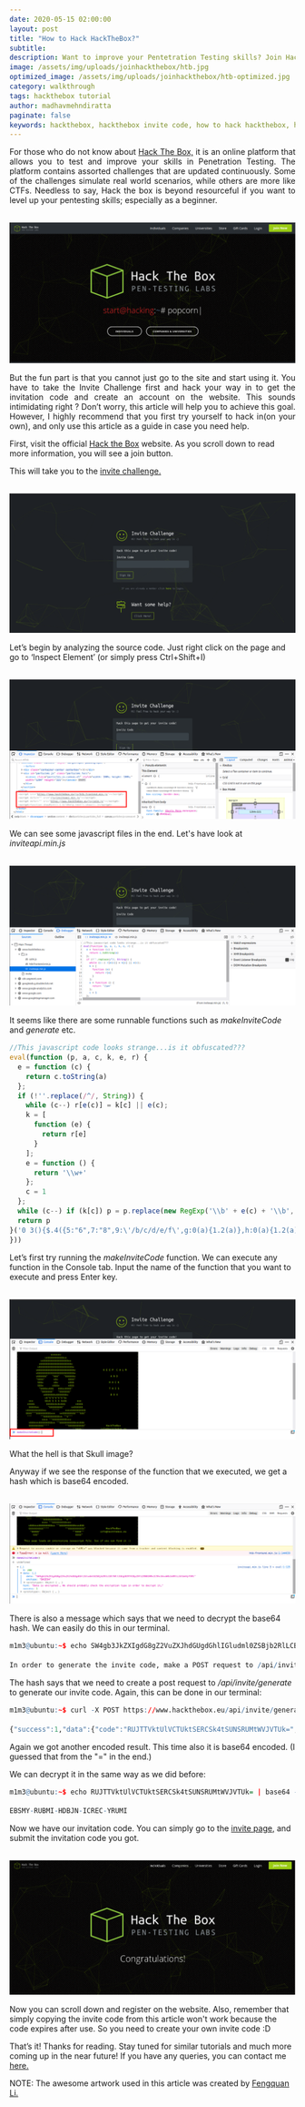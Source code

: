```yaml
---
date: 2020-05-15 02:00:00
layout: post
title: "How to Hack HackTheBox?"
subtitle:
description: Want to improve your Pentetration Testing skills? Join Hack The Box Today! 
image: /assets/img/uploads/joinhackthebox/htb.jpg
optimized_image: /assets/img/uploads/joinhackthebox/htb-optimized.jpg
category: walkthrough
tags: hackthebox tutorial
author: madhavmehndiratta
paginate: false
keywords: hackthebox, hackthebox invite code, how to hack hackthebox, hackthebox signup, how to login in hackthebox, hackthebox walkthrough, htb invite code, infosec articles
---
```


<p align="justify">
For those who do not know about <a href="https://www.hackthebox.eu/">Hack The Box,</a> it is an online platform that allows you to test and improve your skills in Penetration Testing. The platform contains assorted challenges that are updated continuously. Some of the challenges simulate real world scenarios, while others are more like CTFs. Needless to say, Hack the box is beyond resourceful if you want to level up your pentesting skills; especially as a beginner. </p>

<center><br>
<img src="/assets/img/uploads/joinhackthebox/hackthebox.png">
</center>

<p align="justify">
But the fun part is that you cannot just go to the site and start using it. You have to take the Invite Challenge first and hack your way in to get the invitation code and create an account on the website. This sounds intimidating right ? Don’t worry, this article will help you to achieve this goal. However, I highly recommend that you first try yourself to hack in(on your own), and only use this article as a guide in case you need help. </p>

First, visit the official <a href="https://www.hackthebox.eu/">Hack the Box</a> website. As you scroll down to read more information, you will see a join button. 

This will take you to the <a href="https://www.hackthebox.eu/invite"> invite challenge.</a>

<center><br>
<img src="/assets/img/uploads/joinhackthebox/invitepage.png">
</center>

Let’s begin by analyzing the source code. Just right click on the page and go to ‘Inspect Element’ (or simply press Ctrl+Shift+I)

<center><br>
<img src="/assets/img/uploads/joinhackthebox/inspect.png">
</center>

We can see some javascript files in the end. Let's have look at <i>inviteapi.min.js</i>

<center><br>
<img src="/assets/img/uploads/joinhackthebox/inviteapi.png">
</center>

It seems like there are some runnable functions such as <i>makeInviteCode</i> and <i>generate</i> etc.

```js
//This javascript code looks strange...is it obfuscated???
eval(function (p, a, c, k, e, r) {
  e = function (c) {
    return c.toString(a)
  };
  if (!''.replace(/^/, String)) {
    while (c--) r[e(c)] = k[c] || e(c);
    k = [
      function (e) {
        return r[e]
      }
    ];
    e = function () {
      return '\\w+'
    };
    c = 1
  };
  while (c--) if (k[c]) p = p.replace(new RegExp('\\b' + e(c) + '\\b', 'g'), k[c]);
  return p
}('0 3(){$.4({5:"6",7:"8",9:\'/b/c/d/e/f\',g:0(a){1.2(a)},h:0(a){1.2(a)}})}', 18, 18, 'function|console|log|makeInviteCode|ajax|type|POST|dataType|json|url||api|invite|how|to|generate|success|error'.split('|'), 0, {
}))
```
Let’s first try running the <i>makeInviteCode</i> function. We can execute any function in the Console tab. Input the name of the function that you want to execute and press Enter key.

<center><br>
<img src="/assets/img/uploads/joinhackthebox/console.png">
</center>

What the hell is that Skull image?

Anyway if we see the response of the function that we executed, we get a hash which is base64 encoded.

<center><br>
<img src="/assets/img/uploads/joinhackthebox/response.png">
</center>

There is also a message which says that we need to decrypt the base64 hash. We can easily do this in our terminal.

```r
m1m3@ubuntu:~$ echo SW4gb3JkZXIgdG8gZ2VuZXJhdGUgdGhlIGludml0ZSBjb2RlLCBtYWtlIGEgUE9TVCByZXF1ZXN0IHRvIC9hcGkvaW52aXRlL2dlbmVyYXRl | base64 -d

In order to generate the invite code, make a POST request to /api/invite/generate
```

The hash says that we need to create a post request to <i>/api/invite/generate</i> to generate our invite code. Again, this can be done in our terminal:

```r
m1m3@ubuntu:~$ curl -X POST https://www.hackthebox.eu/api/invite/generate

{"success":1,"data":{"code":"RUJTTVktUlVCTUktSERCSk4tSUNSRUMtWVJVTUk=","format":"encoded"},"0":200}
```

Again we got another encoded result. This time also it is base64 encoded. (I guessed that from the "=" in the end.)

We can decrypt it in the same way as we did before:

```r
m1m3@ubuntu:~$ echo RUJTTVktUlVCTUktSERCSk4tSUNSRUMtWVJVTUk= | base64 -d

EBSMY-RUBMI-HDBJN-ICREC-YRUMI
```

Now we have our invitation code. You can simply go to the <a href="https://www.hackthebox.eu/invite">invite page,</a> and submit the invitation code you got.

<center><br>
<img src="/assets/img/uploads/joinhackthebox/congratulations.png">
</center>

Now you can scroll down and register on the website. Also, remember that simply copying the invite code from this article won't work because the code expires after use. So you need to create your own invite code :D

That’s it! Thanks for reading. Stay tuned for similar tutorials and much more coming up in the near future!
If you have any queries, you can contact me <a href="/contact">here.</a>

NOTE: The awesome artwork used in this article was created by <a href="https://dribbble.com/fengquan">Fengquan Li.</a>
